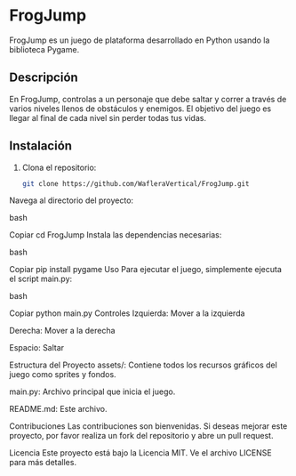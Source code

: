 # FrogJump

FrogJump es un juego de plataforma desarrollado en Python usando la biblioteca Pygame.

## Descripción

En FrogJump, controlas a un personaje que debe saltar y correr a través de varios niveles llenos de obstáculos y enemigos. El objetivo del juego es llegar al final de cada nivel sin perder todas tus vidas.

## Instalación

1. Clona el repositorio:
   ```bash
   git clone https://github.com/WafleraVertical/FrogJump.git
Navega al directorio del proyecto:

bash

Copiar
cd FrogJump
Instala las dependencias necesarias:

bash

Copiar
pip install pygame
Uso
Para ejecutar el juego, simplemente ejecuta el script main.py:

bash

Copiar
python main.py
Controles
Izquierda: Mover a la izquierda

Derecha: Mover a la derecha

Espacio: Saltar

Estructura del Proyecto
assets/: Contiene todos los recursos gráficos del juego como sprites y fondos.

main.py: Archivo principal que inicia el juego.

README.md: Este archivo.

Contribuciones
Las contribuciones son bienvenidas. Si deseas mejorar este proyecto, por favor realiza un fork del repositorio y abre un pull request.

Licencia
Este proyecto está bajo la Licencia MIT. Ve el archivo LICENSE para más detalles.
